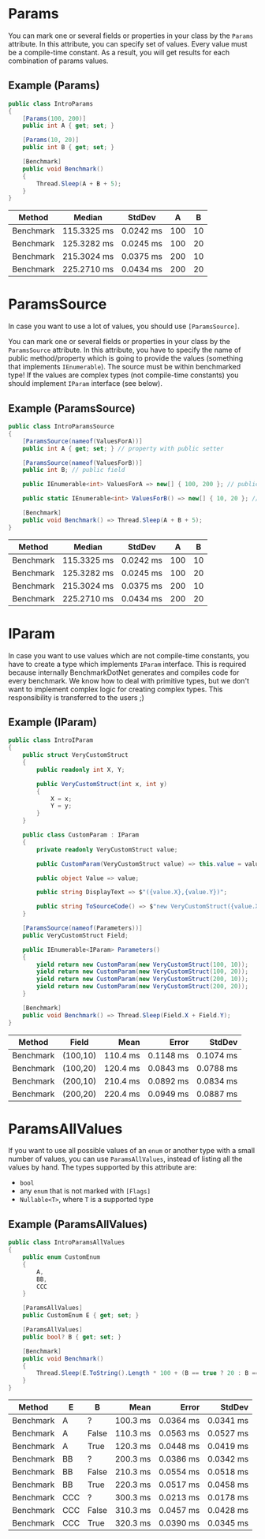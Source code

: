 # Params

You can mark one or several fields or properties in your class by the `Params` attribute. In this attribute, you can specify set of values. Every value must be a compile-time constant.
As a result, you will get results for each combination of params values.

## Example (Params)

```cs
public class IntroParams
{
    [Params(100, 200)]
    public int A { get; set; }

    [Params(10, 20)]
    public int B { get; set; }

    [Benchmark]
    public void Benchmark()
    {
        Thread.Sleep(A + B + 5);
    }
}
```

   Method  |      Median |    StdDev |   A |  B
---------- |------------ |---------- |---- |---
 Benchmark | 115.3325 ms | 0.0242 ms | 100 | 10
 Benchmark | 125.3282 ms | 0.0245 ms | 100 | 20
 Benchmark | 215.3024 ms | 0.0375 ms | 200 | 10
 Benchmark | 225.2710 ms | 0.0434 ms | 200 | 20

# ParamsSource

In case you want to use a lot of values, you should use `[ParamsSource]`.

You can mark one or several fields or properties in your class by the `ParamsSource` attribute. In this attribute, you have to specify the name of public method/property which is going to provide the values (something that implements `IEnumerable`). The source must be within benchmarked type! If the values are complex types (not compile-time constants) you should implement `IParam` interface (see below).

## Example (ParamsSource)

```cs
public class IntroParamsSource
{
    [ParamsSource(nameof(ValuesForA))]
    public int A { get; set; } // property with public setter

    [ParamsSource(nameof(ValuesForB))]
    public int B; // public field

    public IEnumerable<int> ValuesForA => new[] { 100, 200 }; // public property

    public static IEnumerable<int> ValuesForB() => new[] { 10, 20 }; // public static method

    [Benchmark]
    public void Benchmark() => Thread.Sleep(A + B + 5);
}
```

   Method  |      Median |    StdDev |   A |  B
---------- |------------ |---------- |---- |---
 Benchmark | 115.3325 ms | 0.0242 ms | 100 | 10
 Benchmark | 125.3282 ms | 0.0245 ms | 100 | 20
 Benchmark | 215.3024 ms | 0.0375 ms | 200 | 10
 Benchmark | 225.2710 ms | 0.0434 ms | 200 | 20


# IParam

 In case you want to use values which are not compile-time constants, you have to create a type which implements `IParam` interface. This is required because internally BenchmarkDotNet generates and compiles code for every benchmark. We know how to deal with primitive types, but we don't want to implement complex logic for creating complex types. This responsibility is transferred to the users ;)

## Example (IParam)

```cs
public class IntroIParam
{
    public struct VeryCustomStruct
    {
        public readonly int X, Y;

        public VeryCustomStruct(int x, int y)
        {
            X = x;
            Y = y;
        }
    }

    public class CustomParam : IParam
    {
        private readonly VeryCustomStruct value;

        public CustomParam(VeryCustomStruct value) => this.value = value;

        public object Value => value;

        public string DisplayText => $"({value.X},{value.Y})";

        public string ToSourceCode() => $"new VeryCustomStruct({value.X}, {value.Y})";
    }

    [ParamsSource(nameof(Parameters))]
    public VeryCustomStruct Field;

    public IEnumerable<IParam> Parameters()
    {
        yield return new CustomParam(new VeryCustomStruct(100, 10));
        yield return new CustomParam(new VeryCustomStruct(100, 20));
        yield return new CustomParam(new VeryCustomStruct(200, 10));
        yield return new CustomParam(new VeryCustomStruct(200, 20));
    }

    [Benchmark]
    public void Benchmark() => Thread.Sleep(Field.X + Field.Y);
}
```

|    Method |    Field |     Mean |     Error |    StdDev |
|---------- |--------- |---------:|----------:|----------:|
| Benchmark | (100,10) | 110.4 ms | 0.1148 ms | 0.1074 ms |
| Benchmark | (100,20) | 120.4 ms | 0.0843 ms | 0.0788 ms |
| Benchmark | (200,10) | 210.4 ms | 0.0892 ms | 0.0834 ms |
| Benchmark | (200,20) | 220.4 ms | 0.0949 ms | 0.0887 ms |

# ParamsAllValues

If you want to use all possible values of an `enum` or another type with a small number of values, you can use `ParamsAllValues`, instead of listing all the values by hand. The types supported by this attribute are:

* `bool`
* any `enum` that is not marked with `[Flags]`
* `Nullable<T>`, where `T` is a supported type

## Example (ParamsAllValues)

```c#
public class IntroParamsAllValues
{
    public enum CustomEnum
    {
        A,
        BB,
        CCC
    }

    [ParamsAllValues]
    public CustomEnum E { get; set; }

    [ParamsAllValues]
    public bool? B { get; set; }

    [Benchmark]
    public void Benchmark()
    {
        Thread.Sleep(E.ToString().Length * 100 + (B == true ? 20 : B == false ? 10 : 0));
    }
}
```

|    Method |   E |     B |     Mean |     Error |    StdDev |
|---------- |---- |------ |---------:|----------:|----------:|
| Benchmark |   A |     ? | 100.3 ms | 0.0364 ms | 0.0341 ms |
| Benchmark |   A | False | 110.3 ms | 0.0563 ms | 0.0527 ms |
| Benchmark |   A |  True | 120.3 ms | 0.0448 ms | 0.0419 ms |
| Benchmark |  BB |     ? | 200.3 ms | 0.0386 ms | 0.0342 ms |
| Benchmark |  BB | False | 210.3 ms | 0.0554 ms | 0.0518 ms |
| Benchmark |  BB |  True | 220.3 ms | 0.0517 ms | 0.0458 ms |
| Benchmark | CCC |     ? | 300.3 ms | 0.0213 ms | 0.0178 ms |
| Benchmark | CCC | False | 310.3 ms | 0.0457 ms | 0.0428 ms |
| Benchmark | CCC |  True | 320.3 ms | 0.0390 ms | 0.0345 ms |